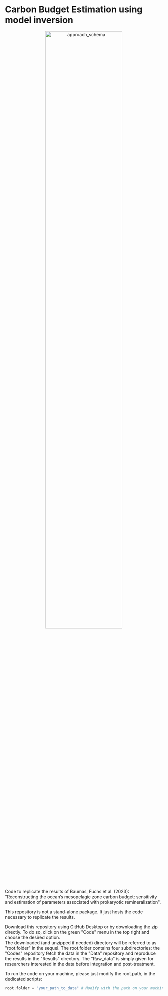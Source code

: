 # Carbon Budget Estimation using model inversion
<div align="center">
  <img src="images/front_img.png" alt="approach_schema" width=70%/>
</div>

Code to replicate the results of Baumas, Fuchs et al. (2023): "Reconstructing the ocean’s mesopelagic zone carbon budget: sensitivity and estimation of parameters associated with prokaryotic remineralization".

This repository is not a stand-alone package. It just hosts the code necessary to replicate the results.

Download this repository using GitHub Desktop or by downloading the zip directly.
To do so, click on the green "Code" menu in the top right and choose the desired option.  
The downloaded (and unzipped if needed) directory will be referred to as "root.folder" in the sequel.
The root.folder contains four subdirectories: the "Codes" repository fetch the data in the "Data" repository and reproduce the results in the "Results" directory. The "Raw_data" is simply given for researchers interested in the data before integration and post-treatment.

To run the code on your machine, please just modify the root.path, in the dedicated scripts:
```python
root.folder = "your_path_to_data" # Modify with the path on your machine
```
